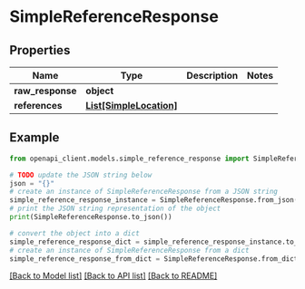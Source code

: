 # SimpleReferenceResponse


## Properties

Name | Type | Description | Notes
------------ | ------------- | ------------- | -------------
**raw_response** | **object** |  | 
**references** | [**List[SimpleLocation]**](SimpleLocation.md) |  | 

## Example

```python
from openapi_client.models.simple_reference_response import SimpleReferenceResponse

# TODO update the JSON string below
json = "{}"
# create an instance of SimpleReferenceResponse from a JSON string
simple_reference_response_instance = SimpleReferenceResponse.from_json(json)
# print the JSON string representation of the object
print(SimpleReferenceResponse.to_json())

# convert the object into a dict
simple_reference_response_dict = simple_reference_response_instance.to_dict()
# create an instance of SimpleReferenceResponse from a dict
simple_reference_response_from_dict = SimpleReferenceResponse.from_dict(simple_reference_response_dict)
```
[[Back to Model list]](../README.md#documentation-for-models) [[Back to API list]](../README.md#documentation-for-api-endpoints) [[Back to README]](../README.md)



